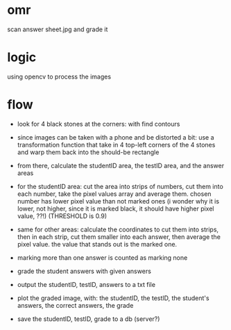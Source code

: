 # omr
scan answer sheet.jpg and grade it

# logic
using opencv to process the images

# flow
- look for 4 black stones at the corners: with find contours
- since images can be taken with a phone and be distorted a bit: use a transformation function that take in 4 top-left corners of the 4 stones and warp them back into the should-be rectangle  

- from there, calculate the studentID area, the testID area, and the answer areas
- for the studentID area: cut the area into strips of numbers, cut them into each number, take the pixel values array and average them. chosen number has lower pixel value than not marked ones (i wonder why it is lower, not higher, since it is marked black, it should have higher pixel value, ??!) (THRESHOLD is 0.9)
- same for other areas: calculate the coordinates to cut them into strips, then in each strip, cut them smaller into each answer, then average the pixel value. the value that stands out is the marked one.
- marking more than one answer is counted as marking none

- grade the student answers with given answers
- output the studentID, testID, answers to a txt file
- plot the graded image, with: the studentID, the testID, the student's answers, the correct answers, the grade
- save the studentID, testID, grade to a db (server?)

